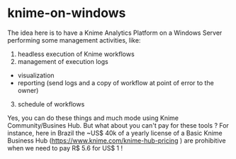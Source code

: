 # knime-on-windows
The idea here is to have a Knime Analytics Platform on a Windows Server performing some management activities, like:
1) headless execution of Knime workflows
2) management of execution logs
- visualization
- reporting (send logs and a copy of workflow at point of error to the owner)
3) schedule of workflows

Yes, you can do these things and much mode using Knime Community/Busines Hub. But what about you can't pay for these tools ? For instance, here in Brazil the ~US$ 40k of a yearly license of a Basic Knime Business Hub (https://www.knime.com/knime-hub-pricing ) are prohibitive when we need to pay R$ 5.6 for US$ 1 ! 
